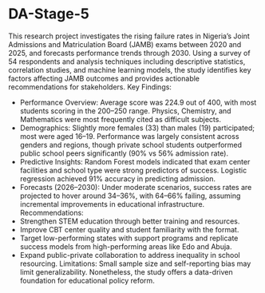 # DA-Stage-5
This research project investigates the rising failure rates in Nigeria’s Joint Admissions and Matriculation Board (JAMB) exams between 2020 and 2025, and forecasts performance trends through 2030. Using a survey of 54 respondents and analysis techniques including descriptive statistics, correlation studies, and machine learning models, the study identifies key factors affecting JAMB outcomes and provides actionable recommendations for stakeholders.
Key Findings:
* Performance Overview: Average score was 224.9 out of 400, with most students scoring in the 200–250 range. Physics, Chemistry, and Mathematics were most frequently cited as difficult subjects.
* Demographics: Slightly more females (33) than males (19) participated; most were aged 16–19. Performance was largely consistent across genders and regions, though private school students outperformed public school peers significantly (90% vs 56% admission rate).
* Predictive Insights: Random Forest models indicated that exam center facilities and school type were strong predictors of success. Logistic regression achieved 91% accuracy in predicting admission.
* Forecasts (2026–2030): Under moderate scenarios, success rates are projected to hover around 34–36%, with 64–66% failing, assuming incremental improvements in educational infrastructure.
Recommendations:
* Strengthen STEM education through better training and resources.
* Improve CBT center quality and student familiarity with the format.
* Target low-performing states with support programs and replicate success models from high-performing areas like Edo and Abuja.
* Expand public-private collaboration to address inequality in school resourcing.
Limitations:
 Small sample size and self-reporting bias may limit generalizability. Nonetheless, the study offers a data-driven foundation for educational policy reform.
